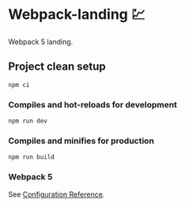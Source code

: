 # Webpack-landing 💹
Webpack 5 landing.

## Project clean setup
```
npm ci
```

### Compiles and hot-reloads for development
```
npm run dev
```

### Compiles and minifies for production
```
npm run build
```

### Webpack 5
See [Configuration Reference](https://webpack.js.org/concepts/).
